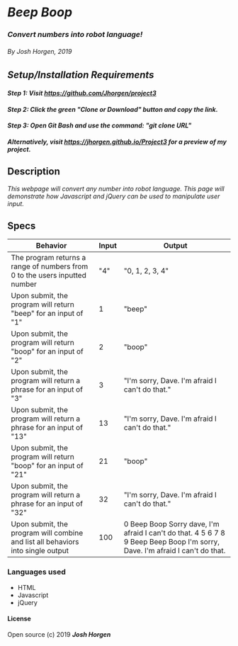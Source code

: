 # _Beep Boop_

### _Convert numbers into robot language!_

###### By _Josh Horgen, 2019_

## _Setup/Installation Requirements_
#### _Step 1: Visit https://github.com/Jhorgen/project3_
#### _Step 2: Click the green "Clone or Download" button and copy the link._
#### _Step 3: Open Git Bash and use the command: "git clone _____URL_____"_

#### _Alternatively, visit https://jhorgen.github.io/Project3 for a preview of my project._


## Description
_This webpage will convert any number into robot language. This page will demonstrate how Javascript and jQuery can be used to manipulate user input._

## Specs

| Behavior | Input | Output |
| -------- | ----- | ------ |
| The program returns a range of numbers from 0 to the users inputted number | "4" | "0, 1, 2, 3, 4" |
| Upon submit, the program will return "beep" for an input of "1" | 1 | "beep" |
| Upon submit, the program will return "boop" for an input of "2" | 2 | "boop" |
| Upon submit, the program will return a phrase for an input of "3" | 3 | "I'm sorry, Dave. I'm afraid I can't do that." |
| Upon submit, the program will return a phrase for an input of "13" | 13 | "I'm sorry, Dave. I'm afraid I can't do that." |
| Upon submit, the program will return "boop" for an input of "21" | 21 | "boop" |
| Upon submit, the program will return a phrase for an input of "32" | 32 | "I'm sorry, Dave. I'm afraid I can't do that." |
| Upon submit, the program will combine and list all behaviors into single output | 100 | 0 Beep Boop Sorry dave, I'm afraid I can't do that. 4 5 6 7 8 9 Beep Beep Boop I'm sorry, Dave. I'm afraid I can't do that. |

### Languages used
* HTML
* Javascript
* jQuery

#### License

Open source (c) 2019 _**Josh Horgen**_

